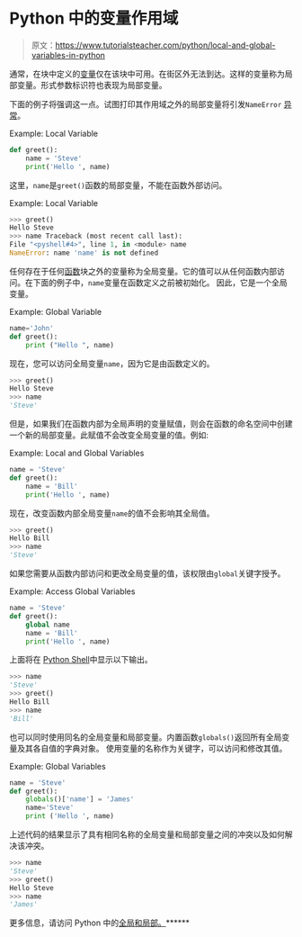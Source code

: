 # Python 中的变量作用域

> 原文：<https://www.tutorialsteacher.com/python/local-and-global-variables-in-python>

通常，在块中定义的[变量](/python/python-variables)仅在该块中可用。在街区外无法到达。这样的变量称为局部变量。形式参数标识符也表现为局部变量。

下面的例子将强调这一点。试图打印其作用域之外的局部变量将引发`NameError` [异常](/python/exception-handling-in-python)。

Example: Local Variable 

```py
def greet():
    name = 'Steve'
    print('Hello ', name) 
```

这里，`name`是`greet()`函数的局部变量，不能在函数外部访问。

Example: Local Variable 

```py
>>> greet()                            
Hello Steve
>>> name Traceback (most recent call last):
File "<pyshell#4>", line 1, in <module> name
NameError: name 'name' is not defined 
```

任何存在于任何[函数](/python/python-user-defined-function)块之外的变量称为全局变量。它的值可以从任何函数内部访问。在下面的例子中，`name`变量在函数定义之前被初始化。 因此，它是一个全局变量。

Example: Global Variable 

```py
name='John'
def greet():
    print ("Hello ", name) 
```

现在，您可以访问全局变量`name`，因为它是由函数定义的。

```py
>>> greet()                            
Hello Steve
>>> name
'Steve' 
```

但是，如果我们在函数内部为全局声明的变量赋值，则会在函数的命名空间中创建一个新的局部变量。此赋值不会改变全局变量的值。例如:

Example: Local and Global Variables 

```py
name = 'Steve'
def greet():
    name = 'Bill'
    print('Hello ', name) 
```

现在，改变函数内部全局变量`name`的值不会影响其全局值。

```py
>>> greet()
Hello Bill
>>> name
'Steve' 
```

如果您需要从函数内部访问和更改全局变量的值，该权限由`global`关键字授予。

Example: Access Global Variables 

```py
name = 'Steve'
def greet():
    global name
    name = 'Bill'
    print('Hello ', name) 
```

上面将在 [Python Shell](/python/python-interective-shell)中显示以下输出。

```py
>>> name                               
'Steve'
>>> greet()                            
Hello Bill
>>> name                               
'Bill' 
```

也可以同时使用同名的全局变量和局部变量。内置函数`globals()`返回所有全局变量及其各自值的字典对象。 使用变量的名称作为关键字，可以访问和修改其值。

Example: Global Variables 

```py
name = 'Steve'
def greet():
    globals()['name'] = 'James'
    name='Steve'
    print ('Hello ', name) 
```

上述代码的结果显示了具有相同名称的全局变量和局部变量之间的冲突以及如何解决该冲突。

```py
>>> name
'Steve'
>>> greet()    
Hello Steve 
>>> name
'James' 
```

更多信息，请访问 Python 中的[全局和局部。](/articles/globals-and-locals-in-python)******